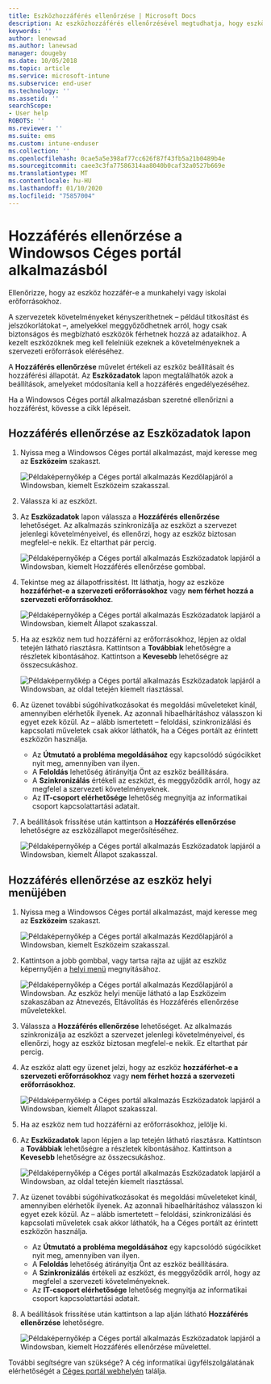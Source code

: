 ```yaml
---
title: Eszközhozzáférés ellenőrzése | Microsoft Docs
description: Az eszközhozzáférés ellenőrzésével megtudhatja, hogy eszköze megfelel-e a követelményeknek, valamint hozzáférhet-e munkahelyi vagy iskolai erőforrásokhoz.
keywords: ''
author: lenewsad
ms.author: lanewsad
manager: dougeby
ms.date: 10/05/2018
ms.topic: article
ms.service: microsoft-intune
ms.subservice: end-user
ms.technology: ''
ms.assetid: ''
searchScope:
- User help
ROBOTS: ''
ms.reviewer: ''
ms.suite: ems
ms.custom: intune-enduser
ms.collection: ''
ms.openlocfilehash: 0cae5a5e398af77cc626f87f43fb5a21b0489b4e
ms.sourcegitcommit: caee3c3fa77586314aa8040b0caf32a0527b669e
ms.translationtype: MT
ms.contentlocale: hu-HU
ms.lasthandoff: 01/10/2020
ms.locfileid: "75857004"
---
```

# <a name="check-access-from-company-portal-app-for-windows"></a>Hozzáférés ellenőrzése a Windowsos Céges portál alkalmazásból

Ellenőrizze, hogy az eszköz hozzáfér-e a munkahelyi vagy iskolai erőforrásokhoz. 

A szervezetek követelményeket kényszeríthetnek &ndash; például titkosítást és jelszókorlátokat &ndash;, amelyekkel meggyőződhetnek arról, hogy csak biztonságos és megbízható eszközök férhetnek hozzá az adataikhoz. A kezelt eszközöknek meg kell felelniük ezeknek a követelményeknek a szervezeti erőforrások eléréséhez.

A **Hozzáférés ellenőrzése** művelet értékeli az eszköz beállításait és hozzáférési állapotát. Az **Eszközadatok** lapon megtalálhatók azok a beállítások, amelyeket módosítania kell a hozzáférés engedélyezéséhez. 

Ha a Windowsos Céges portál alkalmazásban szeretné ellenőrizni a hozzáférést, kövesse a cikk lépéseit.  

## <a name="check-access-from-device-details-page"></a>Hozzáférés ellenőrzése az Eszközadatok lapon  
1. Nyissa meg a Windowsos Céges portál alkalmazást, majd keresse meg az **Eszközeim** szakaszt.  

    ![Példaképernyőkép a Céges portál alkalmazás Kezdőlapjáról a Windowsban, kiemelt Eszközeim szakasszal.](./media/1809_CheckAccess_Context_Select_Device.png)  
2. Válassza ki az eszközt.  
3. Az **Eszközadatok** lapon válassza a **Hozzáférés ellenőrzése** lehetőséget. Az alkalmazás szinkronizálja az eszközt a szervezet jelenlegi követelményeivel, és ellenőrzi, hogy az eszköz biztosan megfelel-e nekik. Ez eltarthat pár percig.  

    ![Példaképernyőkép a Céges portál alkalmazás Eszközadatok lapjáról a Windowsban, kiemelt Hozzáférés ellenőrzése gombbal.](./media/1809_CheckAccess_Checking_Status.png) 

4. Tekintse meg az állapotfrissítést. Itt láthatja, hogy az eszköze **hozzáférhet-e a szervezeti erőforrásokhoz** vagy **nem férhet hozzá a szervezeti erőforrásokhoz**.  

   ![Példaképernyőkép a Céges portál alkalmazás Eszközadatok lapjáról a Windowsban, kiemelt Állapot szakasszal.](./media/1809_CheckAccess_Device_details_status1.png)  
   
5. Ha az eszköz nem tud hozzáférni az erőforrásokhoz, lépjen az oldal tetején látható riasztásra. Kattintson a **Továbbiak** lehetőségre a részletek kibontásához. Kattintson a **Kevesebb** lehetőségre az összecsukáshoz.  

    ![Példaképernyőkép a Céges portál alkalmazás Eszközadatok lapjáról a Windowsban, az oldal tetején kiemelt riasztással.](./media/1809_CheckAccess_Device_details_alert1.png)  

6. Az üzenet további súgóhivatkozásokat és megoldási műveleteket kínál, amennyiben elérhetők ilyenek. Az azonnali hibaelhárításhoz válasszon ki egyet ezek közül. Az &ndash; alább ismertetett &ndash; feloldási, szinkronizálási és kapcsolati műveletek csak akkor láthatók, ha a Céges portált az érintett eszközön használja.  

     * Az **Útmutató a probléma megoldásához** egy kapcsolódó súgócikket nyit meg, amennyiben van ilyen.  
     * A **Feloldás** lehetőség átirányítja Önt az eszköz beállítására.  
     * A **Szinkronizálás** értékeli az eszközt, és meggyőződik arról, hogy az megfelel a szervezeti követelményeknek.  
     * Az **IT-csoport elérhetősége** lehetőség megnyitja az informatikai csoport kapcsolattartási adatait.   
 
6. A beállítások frissítése után kattintson a **Hozzáférés ellenőrzése** lehetőségre az eszközállapot megerősítéséhez.  

    ![Példaképernyőkép a Céges portál alkalmazás Eszközadatok lapjáról a Windowsban, kiemelt Állapot szakasszal.](./media/1809_CheckAccess_Device_details_status1.png)  

## <a name="check-access-from-device-context-menu"></a>Hozzáférés ellenőrzése az eszköz helyi menüjében  
1. Nyissa meg a Windowsos Céges portál alkalmazást, majd keresse meg az **Eszközeim** szakaszt.  

    ![Példaképernyőkép a Céges portál alkalmazás Kezdőlapjáról a Windowsban, kiemelt Eszközeim szakasszal.](./media/1809_CheckAccess_Context_Select_Device.png)  

2. Kattintson a jobb gombbal, vagy tartsa rajta az ujját az eszköz képernyőjén a [helyi menü](https://docs.microsoft.com//windows/uwp/design/controls-and-patterns/menus) megnyitásához.  

    ![Példaképernyőkép a Céges portál alkalmazás Kezdőlapjáról a Windowsban. Az eszköz helyi menüje látható a lap **Eszközeim** szakaszában az Átnevezés, Eltávolítás és Hozzáférés ellenőrzése műveletekkel.](./media/1809_DeviceContextMenu_Windows_CP.png)  
3. Válassza a **Hozzáférés ellenőrzése** lehetőséget. Az alkalmazás szinkronizálja az eszközt a szervezet jelenlegi követelményeivel, és ellenőrzi, hogy az eszköz biztosan megfelel-e nekik. Ez eltarthat pár percig.  
 
4. Az eszköz alatt egy üzenet jelzi, hogy az eszköz **hozzáférhet-e a szervezeti erőforrásokhoz** vagy **nem férhet hozzá a szervezeti erőforrásokhoz**. 

    ![Példaképernyőkép a Céges portál alkalmazás Eszközadatok lapjáról a Windowsban, kiemelt Állapot szakasszal.](./media/1809_CheckAccess_Context_Menu_Alert2.png) 

5. Ha az eszköz nem tud hozzáférni az erőforrásokhoz, jelölje ki.  
6. Az **Eszközadatok** lapon lépjen a lap tetején látható riasztásra. Kattintson a **Továbbiak** lehetőségre a részletek kibontásához. Kattintson a **Kevesebb** lehetőségre az összecsukáshoz.  

    ![Példaképernyőkép a Céges portál alkalmazás Eszközadatok lapjáról a Windowsban, az oldal tetején kiemelt riasztással.](./media/1809_CheckAccess_Device_details_alert1.png)  

6. Az üzenet további súgóhivatkozásokat és megoldási műveleteket kínál, amennyiben elérhetők ilyenek. Az azonnali hibaelhárításhoz válasszon ki egyet ezek közül. Az &ndash; alább ismertetett &ndash; feloldási, szinkronizálási és kapcsolati műveletek csak akkor láthatók, ha a Céges portált az érintett eszközön használja.  

     * Az **Útmutató a probléma megoldásához** egy kapcsolódó súgócikket nyit meg, amennyiben van ilyen.  
     * A **Feloldás** lehetőség átirányítja Önt az eszköz beállítására.  
     * A **Szinkronizálás** értékeli az eszközt, és meggyőződik arról, hogy az megfelel a szervezeti követelményeknek.  
     * Az **IT-csoport elérhetősége** lehetőség megnyitja az informatikai csoport kapcsolattartási adatait.    

7. A beállítások frissítése után kattintson a lap alján látható **Hozzáférés ellenőrzése** lehetőségre.  

    ![Példaképernyőkép a Céges portál alkalmazás Eszközadatok lapjáról a Windowsban, kiemelt Hozzáférés ellenőrzése művelettel.](./media/1809_CheckAccess_Device_details_button.png) 


További segítségre van szüksége? A cég informatikai ügyfélszolgálatának elérhetőségét a [Céges portál webhelyén](https://go.microsoft.com/fwlink/?linkid=2010980) találja.
